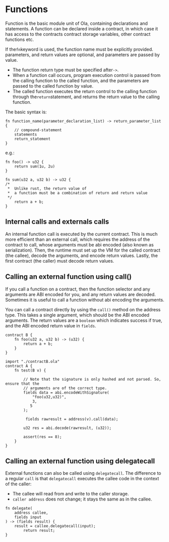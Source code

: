 # Functions

Function is the basic module unit of Ola, containing declarations and statements. A function can be declared inside a contract, in which case it has access to the contracts contract storage variables, other contract functions etc.

If the`fn`keyword is used, the function name must be explicitly provided. parameters, and return values are optional, and parameters are passed by value.

* The function return type must be specified after`->`.
* When a function call occurs, program execution control is passed from the calling function to the called function, and the parameters are passed to the called function by value.
* The called function executes the return control to the calling function through the`return`statement, and returns the return value to the calling function.

The basic syntax is:

```solidity
fn function_name(parameter_declaration_list) -> return_parameter_list {
    // compound-statement
    statements
    return_statement
}
```

e.g.:

```solidity
fn foo() -> u32 {
    return sum(1u, 2u)
}

fn sum(u32 a, u32 b) -> u32 {
/* 
 *  Unlike rust, the return value of 
 *  a function must be a combination of return and return value
 */
    return a + b;  
}
```

## Internal calls and externals calls

An internal function call is executed by the current contract. This is much more efficient than an external call, which requires the address of the contract to call, whose arguments must be abi encoded (also known as serialization). Then, the runtime must set up the VM for the called contract (the callee), decode the arguments, and encode return values. Lastly, the first contract (the caller) must decode return values.

## Calling an external function using call()

If you call a function on a contract, then the function selector and any arguments are ABI encoded for you, and any return values are decoded. Sometimes it is useful to call a function without abi encoding the arguments.

You can call a contract directly by using the `call()` method on the address type. This takes a single argument, which should be the ABI encoded arguments. The return values are a `boolean` which indicates success if true, and the ABI encoded return value in `fields`.

```solidity
contract B {
    fn foo(u32 a, u32 b) -> (u32) {
        return a + b;
    }
}
```

```solidity
import "./contractB.ola"
contract A {
    fn test(B v) {

        // Note that the signature is only hashed and not parsed. So, ensure that the
        // arguments are of the correct type.
        fields data = abi.encodeWithSignature(
            "foo(u32,u32)",
            3,
           5
        );

         fields rawresult = address(v).call(data);

        u32 res = abi.decode(rawresult, (u32));

        assert(res == 8);
    }
}

```

## Calling an external function using delegatecall

External functions can also be called using `delegatecall`. The difference to a regular `call` is that `delegatecall` executes the callee code in the context of the caller:

- The callee will read from and write to the caller storage.
- `caller address` does not change; it stays the same as in the callee.

```solidity
fn delegate(
    address callee,
    fields input
) -> (fields result) {
    result = callee.delegatecall(input);
		return result;
}
```

